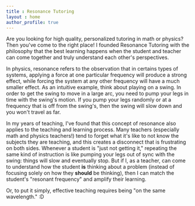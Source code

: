 ```yaml
---
title : Resonance Tutoring
layout : home
author_profile: true
---
```


Are you looking for high quality, personalized tutoring in math or physics? Then you've come to the right place! I founded Resonance Tutoring with the philosophy that the best learning happens when the student and teacher can come together and truly understand each other's perspectives. 

In physics, resonance refers to the observation that in certains types of systems, applying a force at one particular frequency will produce a strong effect, while forcing the system at any other frequency will have a much smaller effect. As an intuitive example, think about playing on a swing. In order to get the swing to move in a large arc, you need to pump your legs in time with the swing's motion. If you pump your legs randomly or at a frequency that is off from the swing's, then the swing will slow down and you won't travel as far. 

In my years of teaching, I've found that this concept of resonance also applies to the teaching and learning process. Many teachers (especially math and physics teachers!) tend to forget what it's like to not know the subjects they are teaching, and this creates a disconnect that is frustrating on both sides. Whenever a student is "just not getting it," repeating the same kind of instruction is like pumping your legs out of sync with the swing: things will slow and eventually stop. But if I, as a teacher, can come to understand how the student **is** thinking about a problem (instead of focusing solely on how they **should** be thinking), then I can match the student's "resonant frequency" and amplify their learning. 

Or, to put it simply, effective teaching requires being "on the same wavelength." :D
